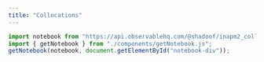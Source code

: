 ```yaml
---
title: "Collocations"
---
```

```js
import notebook from "https://api.observablehq.com/@shadoof/inapm2_collocations.js?v=3";
import { getNotebook } from "./components/getNotebook.js";
getNotebook(notebook, document.getElementById("notebook-div"));
```
<div id="notebook-div"></div>